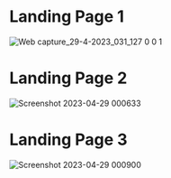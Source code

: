 # Landing Page 1

![Web capture_29-4-2023_031_127 0 0 1](https://user-images.githubusercontent.com/116119327/235280672-66b4fab4-f61c-4e62-8c24-5a007fe37cb8.jpeg)

# Landing Page 2

![Screenshot 2023-04-29 000633](https://user-images.githubusercontent.com/116119327/235280740-7ddcf3a3-492d-4c5d-9522-d75655eba7bc.png)

# Landing Page 3

![Screenshot 2023-04-29 000900](https://user-images.githubusercontent.com/116119327/235280786-72d7186e-e1ef-4839-a5bb-0ff1d2955960.png)
